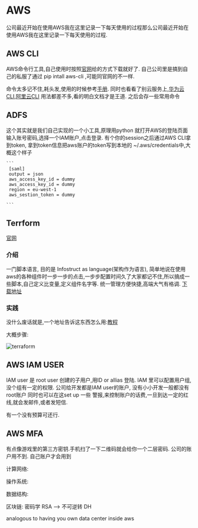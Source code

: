 # AWS

公司最近开始在使用AWS我在这里记录一下每天使用的过程那么公司最近开始在使用AWS我在这里记录一下每天使用的过程.

## AWS CLI
 
 AWS命令行工具,自己使用时按照[官网](https://docs.aws.amazon.com/cli/latest/userguide/getting-started-install.html)给的方式下载就好了.
 自己公司里是搞到自己的私服了通过 pip intall aws-cli ,可能同官网的不一样.

 命令太多记不住,耗头发,使用的时候参考[手册](https://awscli.amazonaws.com/v2/documentation/api/latest/reference/index.html).
 同时也看看了别云服务上,[华为云CLI](https://support.huaweicloud.com/qs-hcli/hcli_02.html),[阿里云CLI](https://help.aliyun.com/product/29991.html) 用法都差不多,看的明白文档才是王道.
 之后会存一些常用命令

## ADFS

  这个其实就是我们自己实现的一个小工具,原理用python 就打开AWS的登陆页面输入账号密码,选择一个IAM账户,点击登录.
  有个你的session之后通过AWS CLI拿到token, 拿到token信息把aws账户的token写到本地的 ~/.aws/credentials中,大概这个样子

    ```
     [saml]
     output = json
     aws_access_key_id = dummy
     aws_access_key_id = dummy
     region = eu-west-1
     aws_sestion_token = dummy

    ```

## Terrform   
 [官网](https://www.terraform.io/)     
 ### 介绍
 一门脚本语言, 目的是 Infostruct as language(架构作为语言), 简单地说在使用aws的各种组件时一步一步的点击,一步步配置时间久了大家都记不住,所以搞成一些脚本,自己定义比变量,定义组件名字等. 统一管理方便快捷,高端大气有格调.
 [下载地址](https://www.terraform.io/downloads)
 ### 实践
 没什么废话就是,一个地址告诉这东西怎么用:[教程](https://learn.hashicorp.com/collections/terraform/aws-get-started)

 大概步骤:

 ![terraform](../assets/aws_terraform.png)



## AWS IAM USER
IAM user 是 root user 创建的子用户,用ID or allias 登陆.
IAM 里可以配置用户组,没个组有一定的权限.
公司给开发都是IAM user的账户, 没有小小开发一般都没有root账户
同时也可以在这set up 一些 警报,来控制账户的话费,一旦到达一定的红线,就会发邮件,或者发短信.

有一个没有预算可还行.

## AWS MFA
有点像游戏里的第三方密钥.手机扫了一下二维码就会给你一个二层密码. 公司的账户用不到. 自己账户才会用到


计算网络: 

操作系统:

数据结构:


区块链:
    密码学
         RSA --> 不可逆转 
         DH    

analogous to having you own data center inside aws   
